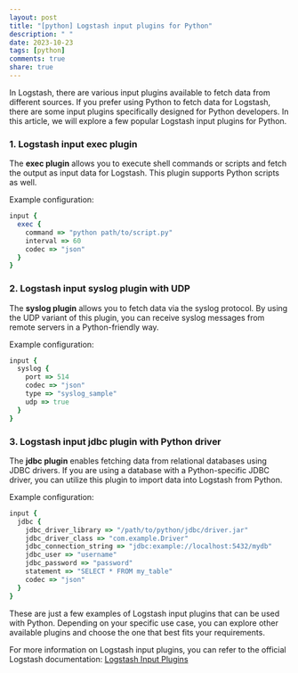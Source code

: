 ```yaml
---
layout: post
title: "[python] Logstash input plugins for Python"
description: " "
date: 2023-10-23
tags: [python]
comments: true
share: true
---
```


In Logstash, there are various input plugins available to fetch data from different sources. If you prefer using Python to fetch data for Logstash, there are some input plugins specifically designed for Python developers. In this article, we will explore a few popular Logstash input plugins for Python.

### 1. Logstash input exec plugin

The **exec plugin** allows you to execute shell commands or scripts and fetch the output as input data for Logstash. This plugin supports Python scripts as well.

Example configuration:
```ruby
input {
  exec {
    command => "python path/to/script.py"
    interval => 60
    codec => "json"
  }
}
```

### 2. Logstash input syslog plugin with UDP

The **syslog plugin** allows you to fetch data via the syslog protocol. By using the UDP variant of this plugin, you can receive syslog messages from remote servers in a Python-friendly way.

Example configuration:
```ruby
input {
  syslog {
    port => 514
    codec => "json"
    type => "syslog_sample"
    udp => true
  }
}
```

### 3. Logstash input jdbc plugin with Python driver

The **jdbc plugin** enables fetching data from relational databases using JDBC drivers. If you are using a database with a Python-specific JDBC driver, you can utilize this plugin to import data into Logstash from Python.

Example configuration:
```ruby
input {
  jdbc {
    jdbc_driver_library => "/path/to/python/jdbc/driver.jar"
    jdbc_driver_class => "com.example.Driver"
    jdbc_connection_string => "jdbc:example://localhost:5432/mydb"
    jdbc_user => "username"
    jdbc_password => "password"
    statement => "SELECT * FROM my_table"
    codec => "json"
  }
}
```

These are just a few examples of Logstash input plugins that can be used with Python. Depending on your specific use case, you can explore other available plugins and choose the one that best fits your requirements.

For more information on Logstash input plugins, you can refer to the official Logstash documentation: [Logstash Input Plugins](https://www.elastic.co/guide/en/logstash/current/input-plugins.html)